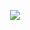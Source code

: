 <p align="center">
    <a href="https://git.io/streak-stats"><img src="https://streak-stats.demolab.com?user=liamlenholm&theme=dark"/></a>
</p>

